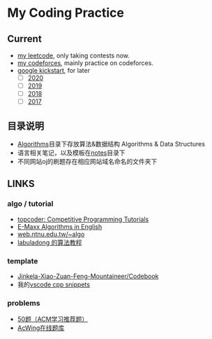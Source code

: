 # My Coding Practice

## Current

* [my leetcode](https://leetcode.com/sky_io/), only taking contests now.
* [my codeforces](https://codeforces.com/profile/sky_io), mainly practice on codeforces.
* [google kickstart](https://codingcompetitions.withgoogle.com/kickstart), for later
  * [ ] [2020](https://codingcompetitions.withgoogle.com/kickstart/archive/2020)
  * [ ] [2019](https://codingcompetitions.withgoogle.com/kickstart/archive/2019)
  * [ ] [2018](https://codingcompetitions.withgoogle.com/kickstart/archive/2018)
  * [ ] [2017](https://codingcompetitions.withgoogle.com/kickstart/archive/2017)

## 目录说明

* [Algorithms](./Algorithms)目录下存放算法&数据结构 Algorithms & Data Structures
* 语言相关笔记，以及模板在[notes](./notes)目录下
* 不同网站oj的刷题存在相应网站域名命名的文件夹下

## LINKS

### algo / tutorial

* [topcoder: Competitive Programming Tutorials](https://www.topcoder.com/community/competitive-programming/tutorials/)
* [E-Maxx Algorithms in English](https://cp-algorithms.com/)
* [web.ntnu.edu.tw/~algo](http://web.ntnu.edu.tw/~algo/)
* [labuladong 的算法教程](https://labuladong.gitbook.io/algo/)

### template

* [Jinkela-Xiao-Zuan-Feng-Mountaineer/Codebook](https://github.com/Jinkela-Xiao-Zuan-Feng-Mountaineer/Codebook)
* 我的[vscode cpp snippets](https://github.com/sky-bro/.dotfiles/blob/master/.config/Code/User/snippets/cpp.json)

### problems

* [50题（ACM学习推荐题）](https://blog.csdn.net/jiangX1994/article/details/38019519)
* [AcWing在线题库](https://www.acwing.com/problem/)
